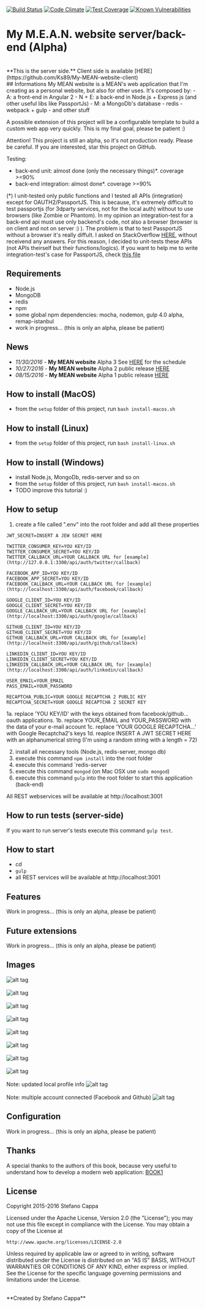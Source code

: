 [![Build Status](https://travis-ci.org/Ks89/My-MEAN-website-server.svg?branch=master)](https://travis-ci.org/Ks89/My-MEAN-website-server)   [![Code Climate](https://codeclimate.com/github/Ks89/My-MEAN-website/badges/gpa.svg)](https://codeclimate.com/github/Ks89/My-MEAN-website)   [![Test Coverage](https://codeclimate.com/github/Ks89/My-MEAN-website/badges/coverage.svg)](https://codeclimate.com/github/Ks89/My-MEAN-website/coverage)   [![Known Vulnerabilities](https://snyk.io/test/github/ks89/my-mean-website/d620ace0396e9b862127bb9700b71af1a20eaca1/badge.svg)](https://snyk.io/test/github/ks89/my-mean-website/d620ace0396e9b862127bb9700b71af1a20eaca1)
<br>
# My M.E.A.N. website server/back-end (Alpha)
<br>
**This is the server side.** Client side is available [HERE](https://github.com/Ks89/My-MEAN-website-client)
<br>
## Informations
My MEAN website is a MEAN's web application that I'm creating as a personal website, but also for other uses.
It's composed by:
- A: a front-end in Angular 2
- N + E: a back-end in Node.js + Express js (and other useful libs like PassportJs)
- M: a MongoDb's database
- redis
- webpack + gulp
- and other stuff

A possible extension of this project will be a configurable template to build a custom web app very quickly. This is my final goal, please be patient :)

Attention! This project is still an alpha, so it's not production ready. Please be careful.
If you are interested, star this project on GitHub.

Testing:
- back-end unit: almost done (only the necessary things)*. coverage >=90%
- back-end integration: almost done*. coverage >=90%

(*) I unit-tested only public functions and I tested all APIs (integration) except for OAUTH2/PassportJS.
This is because, it's extremely difficult to test passportjs (for 3dparty services, not for the local auth) without to use  browsers (like Zombie or Phantom). In my opinion an integration-test for a back-end api must use only backend's code, not also a browser (browser is on client and not on server :) ).
The problem is that to test PassportJS without a browser it's really diffult. I asked on StackOverflow [HERE](http://stackoverflow.com/questions/38169351/how-can-i-test-integration-testing-with-supertest-a-node-js-server-with-passpo), without receivend any answers.
For this reason, I decided to unit-tests these APIs (not APIs theirself but their functions/logics).
If you want to help me to write integration-test's case for PassportJS, check [this file](https://github.com/Ks89/My-MEAN-website/blob/master/test-server-integration/TODO-auth-3dparty.js)

## Requirements
- Node.js
- MongoDB
- redis
- npm
- some global npm dependencies: mocha, nodemon, gulp 4.0 alpha, remap-istanbul
- work in progress... (this is only an alpha, please be patient)

## News
- *11/30/2016* - **My MEAN website** Alpha 3 See [HERE](https://github.com/Ks89/My-MEAN-website-server/milestones) for the schedule
- *10/27/2016* - **My MEAN website** Alpha 2 public release [HERE](https://github.com/Ks89/My-MEAN-website/releases)
- *08/15/2016* - **My MEAN website** Alpha 1 public release [HERE](https://github.com/Ks89/My-MEAN-website/releases)

## How to install (MacOS)
- from the `setup` folder of this project, run `bash install-macos.sh`

## How to install (Linux)
- from the `setup` folder of this project, run `bash install-linux.sh`

## How to install (Windows)
- install Node.js, MongoDb, redis-server and so on
- from the `setup` folder of this project, run `bash install-macos.sh`
- TODO improve this tutorial :)

## How to setup

1. create a file called ".env" into the root folder and add all these properties
```
JWT_SECRET=INSERT A JEW SECRET HERE

TWITTER_CONSUMER_KEY=YOU KEY/ID
TWITTER_CONSUMER_SECRET=YOU KEY/ID
TWITTER_CALLBACK_URL=YOUR CALLBACK URL for [example](http://127.0.0.1:3300/api/auth/twitter/callback)

FACEBOOK_APP_ID=YOU KEY/ID
FACEBOOK_APP_SECRET=YOU KEY/ID
FACEBOOK_CALLBACK_URL=YOUR CALLBACK URL for [example](http://localhost:3300/api/auth/facebook/callback)

GOOGLE_CLIENT_ID=YOU KEY/ID
GOOGLE_CLIENT_SECRET=YOU KEY/ID
GOOGLE_CALLBACK_URL=YOUR CALLBACK URL for [example](http://localhost:3300/api/auth/google/callback)

GITHUB_CLIENT_ID=YOU KEY/ID
GITHUB_CLIENT_SECRET=YOU KEY/ID
GITHUB_CALLBACK_URL=YOUR CALLBACK URL for [example](http://localhost:3300/api/auth/github/callback)

LINKEDIN_CLIENT_ID=YOU KEY/ID
LINKEDIN_CLIENT_SECRET=YOU KEY/ID
LINKEDIN_CALLBACK_URL=YOUR CALLBACK URL for [example](http://localhost:3300/api/auth/linkedin/callback)

USER_EMAIL=YOUR_EMAIL
PASS_EMAIL=YOUR_PASSWORD

RECAPTCHA_PUBLIC=YOUR GOOGLE RECAPTCHA 2 PUBLIC KEY
RECAPTCHA_SECRET=YOUR GOOGLE RECAPTCHA 2 SECRET KEY
```
1a. replace 'YOU KEY/ID' with the keys obtained from facebook/github... oauth applications.
1b. replace YOUR_EMAIL and YOUR_PASSWORD with the data of your e-mail account
1c. replace 'YOUR GOOGLE RECAPTCHA...' with Google Recaptcha2's keys
1d. reaplce INSERT A JWT SECRET HERE with an alphanumerical string (I'm using a random string with a length = 72)

2. install all necessary tools (Node.js, redis-server, mongo db)
3. execute this command `npm install` into the root folder
4. execute this command `redis-server
5. execute this command `mongod` (on Mac OSX use `sudo mongod`)
6. execute this command `gulp` into the root folder to start this application (back-end)

All REST webservices will be available at http://localhost:3001

## How to run tests (server-side)
If you want to run server's tests execute this command `gulp test`.

## How to start

- cd <Main folder>
- `gulp`
- all REST services will be available at http://localhost:3001

## Features
Work in progress... (this is only an alpha, please be patient)

## Future extensions
Work in progress... (this is only an alpha, please be patient)

## Images

![alt tag](http://www.stefanocappa.it/publicfiles/Github_repositories_images/MyMeanWebsite/home.png)
<br/><br/>
![alt tag](http://www.stefanocappa.it/publicfiles/Github_repositories_images/MyMeanWebsite/projects.png)
<br/><br/>
![alt tag](http://www.stefanocappa.it/publicfiles/Github_repositories_images/MyMeanWebsite/projectDetail.png)
<br/><br/>
![alt tag](http://www.stefanocappa.it/publicfiles/Github_repositories_images/MyMeanWebsite/projectDetail-image.png)
<br/><br/>
![alt tag](http://www.stefanocappa.it/publicfiles/Github_repositories_images/MyMeanWebsite/contact.png)
<br/><br/>
![alt tag](http://www.stefanocappa.it/publicfiles/Github_repositories_images/MyMeanWebsite/contact-images.png)
<br/><br/>
![alt tag](http://www.stefanocappa.it/publicfiles/Github_repositories_images/MyMeanWebsite/signin.png)
<br/><br/>
![alt tag](http://www.stefanocappa.it/publicfiles/Github_repositories_images/MyMeanWebsite/register.png)
<br/><br/>
Note: updated local profile info
![alt tag](http://www.stefanocappa.it/publicfiles/Github_repositories_images/MyMeanWebsite/profile-updated.png)
<br/><br/>
Note: multiple account connected (Facebook and Github)
![alt tag](http://www.stefanocappa.it/publicfiles/Github_repositories_images/MyMeanWebsite/profile-multiple.png)

## Configuration
Work in progress... (this is only an alpha, please be patient)

## Thanks
A special thanks to the authors of this book, because very useful to understand how to develop a modern web application: [BOOK1](https://www.manning.com/books/getting-mean-with-mongo-express-angular-and-node)

## License

Copyright 2015-2016 Stefano Cappa

Licensed under the Apache License, Version 2.0 (the "License");
you may not use this file except in compliance with the License.
You may obtain a copy of the License at

    http://www.apache.org/licenses/LICENSE-2.0

Unless required by applicable law or agreed to in writing, software
distributed under the License is distributed on an "AS IS" BASIS,
WITHOUT WARRANTIES OR CONDITIONS OF ANY KIND, either express or implied.
See the License for the specific language governing permissions and
limitations under the License.

<br/>
**Created by Stefano Cappa**
